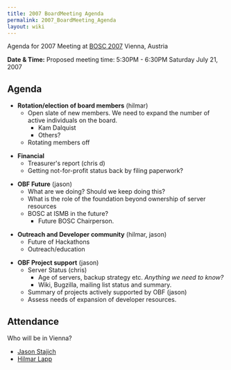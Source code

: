 ```yaml
---
title: 2007 BoardMeeting Agenda
permalink: 2007_BoardMeeting_Agenda
layout: wiki
---
```


Agenda for 2007 Meeting at [BOSC 2007](BOSC_2007 "wikilink") Vienna,
Austria

**Date & Time:** Proposed meeting time: 5:30PM - 6:30PM Saturday July
21, 2007

## Agenda

- **Rotation/election of board members** (hilmar)
  - Open slate of new members. We need to expand the number of active
    individuals on the board.
    - Kam Dalquist
    - Others?
  - Rotating members off

<!-- -->

- **Financial**
  - Treasurer's report (chris d)
  - Getting not-for-profit status back by filing paperwork?

<!-- -->

- **OBF Future** (jason)
  - What are we doing? Should we keep doing this?
  - What is the role of the foundation beyond ownership of server
    resources
  - BOSC at ISMB in the future?
    - Future BOSC Chairperson.

<!-- -->

- **Outreach and Developer community** (hilmar, jason)
  - Future of Hackathons
  - Outreach/education

<!-- -->

- **OBF Project support** (jason)
  - Server Status (chris)
    - Age of servers, backup strategy etc. *Anything we need to know?*
    - Wiki, Bugzilla, mailing list status and summary.
  - Summary of projects actively supported by OBF (jason)
  - Assess needs of expansion of developer resources.

## Attendance

Who will be in Vienna?

- [Jason Stajich](Jason_Stajich "wikilink")
- [Hilmar Lapp](Hilmar_Lapp "wikilink")
